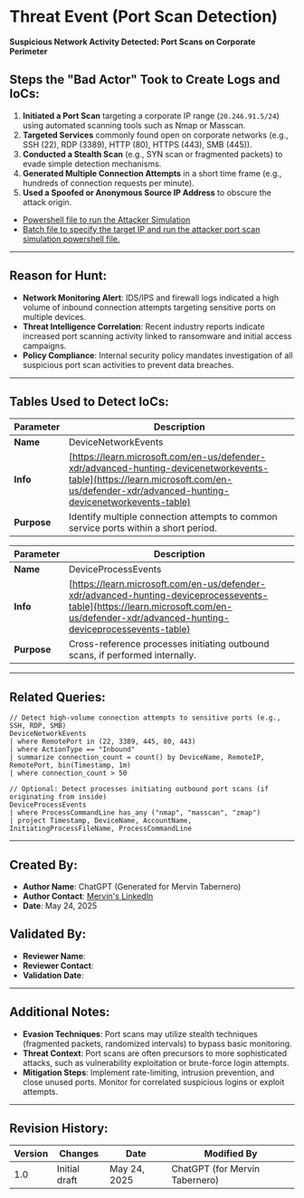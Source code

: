 # Threat Event (Port Scan Detection)

**Suspicious Network Activity Detected: Port Scans on Corporate Perimeter**

## Steps the "Bad Actor" Took to Create Logs and IoCs:

1. **Initiated a Port Scan** targeting a corporate IP range (`20.246.91.5/24`) using automated scanning tools such as Nmap or Masscan.
2. **Targeted Services** commonly found open on corporate networks (e.g., SSH (22), RDP (3389), HTTP (80), HTTPS (443), SMB (445)).
3. **Conducted a Stealth Scan** (e.g., SYN scan or fragmented packets) to evade simple detection mechanisms.
4. **Generated Multiple Connection Attempts** in a short time frame (e.g., hundreds of connection requests per minute).
5. **Used a Spoofed or Anonymous Source IP Address** to obscure the attack origin.
   
- [Powershell file to run the Attacker Simulation](https://github.com/mervintab/threat-hunting-scenarios/blob/main/assets/port-scan/port-scan-simulation.ps1)
- [Batch file to specify the target IP and run the attacker port scan simulation powershell file.](https://github.com/mervintab/threat-hunting-scenarios/blob/main/assets/port-scan/RunPortScan.bat)

---

## Reason for Hunt:

- **Network Monitoring Alert**: IDS/IPS and firewall logs indicated a high volume of inbound connection attempts targeting sensitive ports on multiple devices.
- **Threat Intelligence Correlation**: Recent industry reports indicate increased port scanning activity linked to ransomware and initial access campaigns.
- **Policy Compliance**: Internal security policy mandates investigation of all suspicious port scan activities to prevent data breaches.

---

## Tables Used to Detect IoCs:

| **Parameter** | **Description** |
| ------------- | ------------- |
| **Name** | DeviceNetworkEvents |
| **Info** | [https://learn.microsoft.com/en-us/defender-xdr/advanced-hunting-devicenetworkevents-table](https://learn.microsoft.com/en-us/defender-xdr/advanced-hunting-devicenetworkevents-table) |
| **Purpose** | Identify multiple connection attempts to common service ports within a short period. |

| **Parameter** | **Description** |
| ------------- | ------------- |
| **Name** | DeviceProcessEvents |
| **Info** | [https://learn.microsoft.com/en-us/defender-xdr/advanced-hunting-deviceprocessevents-table](https://learn.microsoft.com/en-us/defender-xdr/advanced-hunting-deviceprocessevents-table) |
| **Purpose** | Cross-reference processes initiating outbound scans, if performed internally. |

---

## Related Queries:

```kql
// Detect high-volume connection attempts to sensitive ports (e.g., SSH, RDP, SMB)
DeviceNetworkEvents
| where RemotePort in (22, 3389, 445, 80, 443)
| where ActionType == "Inbound"
| summarize connection_count = count() by DeviceName, RemoteIP, RemotePort, bin(Timestamp, 1m)
| where connection_count > 50

// Optional: Detect processes initiating outbound port scans (if originating from inside)
DeviceProcessEvents
| where ProcessCommandLine has_any ("nmap", "masscan", "zmap")
| project Timestamp, DeviceName, AccountName, InitiatingProcessFileName, ProcessCommandLine
```

---

## Created By:

- **Author Name**: ChatGPT (Generated for Mervin Tabernero)  
- **Author Contact**: [Mervin's LinkedIn](https://www.linkedin.com/in/mervintab/)  
- **Date**: May 24, 2025  

## Validated By:

- **Reviewer Name**:  
- **Reviewer Contact**:  
- **Validation Date**:  

---

## Additional Notes:

- **Evasion Techniques**: Port scans may utilize stealth techniques (fragmented packets, randomized intervals) to bypass basic monitoring.
- **Threat Context**: Port scans are often precursors to more sophisticated attacks, such as vulnerability exploitation or brute-force login attempts.
- **Mitigation Steps**: Implement rate-limiting, intrusion prevention, and close unused ports. Monitor for correlated suspicious logins or exploit attempts.

---

## Revision History:

| **Version** | **Changes** | **Date** | **Modified By** |
| ----------- | ------------- | -------------- | ------------------------------ |
| 1.0 | Initial draft | May 24, 2025 | ChatGPT (for Mervin Tabernero) |
